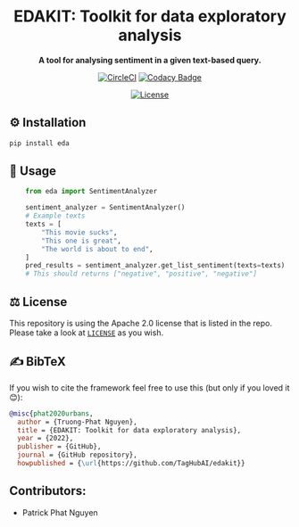 <div align="center">

# EDAKIT: Toolkit for data exploratory analysis
**A tool for analysing sentiment in a given text-based query.**

<!-- *Why not translate it yourself when Google Translate cannot satisfy you❓* -->

[![CircleCI](https://circleci.com/gh/pyurbans/urbans/tree/master.svg?style=svg)](https://circleci.com/gh/pyurbans/urbans/tree/master)
[![Codacy Badge](https://app.codacy.com/project/badge/Grade/b4937f1f9fe0477b9fc557cbedf92b24)](https://www.codacy.com/gh/pyurbans/urbans?utm_source=github.com&amp;utm_medium=referral&amp;utm_content=pyurbans/urbans&amp;utm_campaign=Badge_Grade)
<!-- [![Codacy Badge](https://app.codacy.com/project/badge/Coverage/b4937f1f9fe0477b9fc557cbedf92b24)](https://www.codacy.com/gh/pyurbans/urbans?utm_source=github.com&utm_medium=referral&utm_content=pyurbans/urbans&utm_campaign=Badge_Coverage) -->
<!-- [![PyPI version](https://badge.fury.io/py/urbans.svg)](https://badge.fury.io/py/urbans)
[![GitHub release](https://img.shields.io/github/release/pyurbans/urbans.svg)](https://GitHub.com/pyurbans/urbans/releases/) -->
<!-- [![Maintenance](https://img.shields.io/badge/Maintained%3F-yes-green.svg)](https://GitHub.com/pyurbans/urbans/graphs/commit-activity) -->
[![License](https://img.shields.io/badge/License-Apache%202.0-blue.svg)](https://github.com/pyurbans/urbans/blob/master/LICENSE)

</div>

## ⚙️ Installation
```bash
pip install eda
```

<!-- ## ✨ What is good about urbans?
- Rule-based, deterministic translation; unlike Google Translate - giving only 1 non-deterministic result
- Using NLTK parsing interface and is built on top of already-efficient NLTK backend
- Can be used for data augmentation -->

## 📖 Usage
```python
    from eda import SentimentAnalyzer

    sentiment_analyzer = SentimentAnalyzer()
    # Example texts
    texts = [
        "This movie sucks",
        "This one is great",
        "The world is about to end",
    ]  
    pred_results = sentiment_analyzer.get_list_sentiment(texts=texts)
    # This should returns ["negative", "positive", "negative"]
```

## ⚖️ License
This repository is using the Apache 2.0 license that is listed in the repo. Please take a look at [`LICENSE`](https://github.com/TagHubAI/edakit/blob/main/LICENSE) as you wish.

## ✍️ BibTeX
If you wish to cite the framework feel free to use this (but only if you loved it 😊):
```bibtex
@misc{phat2020urbans,
  author = {Truong-Phat Nguyen},
  title = {EDAKIT: Toolkit for data exploratory analysis},
  year = {2022},
  publisher = {GitHub},
  journal = {GitHub repository},
  howpublished = {\url{https://github.com/TagHubAI/edakit}}
```

## Contributors:
- Patrick Phat Nguyen